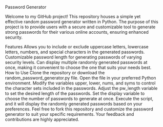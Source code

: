 Password Generator

Welcome to my GitHub project! This repository houses a simple yet effective random password generator written in Python. The purpose of this project is to provide users with a secure and customizable tool to generate strong passwords for their various online accounts, ensuring enhanced security.

Features
Allows you to include or exclude uppercase letters, lowercase letters, numbers, and special characters in the generated passwords.
Customizable password length for generating passwords of varying security levels.
Can display multiple randomly generated passwords at once, making it convenient to choose the one that suits your needs best.
How to Use
Clone the repository or download the random_password_generator.py file.
Open the file in your preferred Python environment.
Modify the variables upper, lower, nums, and syms to control the character sets included in the passwords.
Adjust the pw_length variable to set the desired length of the passwords.
Set the display variable to choose the number of passwords to generate at once.
Execute the script, and it will display the randomly generated passwords based on your preferences.
Feel free to fork this repository and customize the password generator to suit your specific requirements. Your feedback and contributions are highly appreciated.
